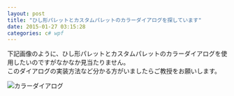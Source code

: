 ```yaml
---
layout: post
title: "ひし形パレットとカスタムパレットのカラーダイアログを探しています"
date: 2015-01-27 03:15:28
categories: c# wpf
---
```

<p>下記画像のように、ひし形パレットとカスタムパレットのカラーダイアログを使用したいのですがなかなか見当たりません。<br>
このダイアログの実装方法など分かる方がいましたらご教授をお願いします。</p>

<p><img src="https://i-msdn.sec.s-msft.com/dynimg/IC33311.png" alt="カラーダイアログ"></p>
